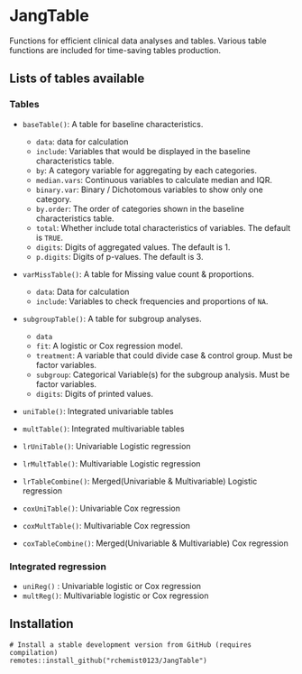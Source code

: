 # JangTable

Functions for efficient clinical data analyses and tables. Various table functions are included for time-saving tables production.

## Lists of tables available

### Tables
- `baseTable()`: A table for baseline characteristics.
  - `data`: data for calculation
  - `include`: Variables that would be displayed in the baseline characteristics table.
  - `by`: A category variable for aggregating by each categories.
  - `median.vars`: Continuous variables to calculate median and IQR.
  - `binary.var`: Binary / Dichotomous variables to show only one category.
  - `by.order`: The order of categories shown in the baseline characteristics table.
  - `total`: Whether include total characteristics of variables. The default is `TRUE`.
  - `digits`: Digits of aggregated values. The default is 1.
  - `p.digits`: Digits of p-values. The default is 3.
  
- `varMissTable()`: A table for Missing value count & proportions.
  - `data`: Data for calculation
  - `include`: Variables to check frequencies and proportions of `NA`.
- `subgroupTable()`: A table for subgroup analyses.
  - `data`
  - `fit`: A logistic or Cox regression model.
  - `treatment`: A variable that could divide case & control group. Must be factor variables.
  - `subgroup`: Categorical Variable(s) for the subgroup analysis. Must be factor variables.
  - `digits`: Digits of printed values.
- `uniTable()`: Integrated univariable tables
- `multTable()`: Integrated multivariable tables
- `lrUniTable()`: Univariable Logistic regression 
- `lrMultTable()`: Multivariable Logistic regression 
- `lrTableCombine()`: Merged(Univariable & Multivariable) Logistic regression
- `coxUniTable()`: Univariable Cox regression 
- `coxMultTable()`: Multivariable Cox regression 
- `coxTableCombine()`: Merged(Univariable & Multivariable) Cox regression

### Integrated regression
- `uniReg()` : Univariable logistic or Cox regression
- `multReg()`: Multivariable logistic or Cox regression

## Installation
```{r}
# Install a stable development version from GitHub (requires compilation)
remotes::install_github("rchemist0123/JangTable")
```

